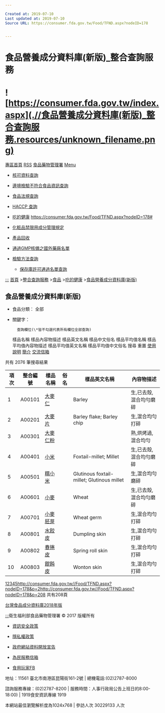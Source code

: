 ```yaml
---

Created at: 2019-07-10
Last updated at: 2019-07-10
Source URL: https://consumer.fda.gov.tw/Food/TFND.aspx?nodeID=178


---
```


# 食品營養成分資料庫(新版)_整合查詢服務


#  ![https://consumer.fda.gov.tw/index.aspx](.//食品營養成分資料庫(新版)_整合查詢服務.resources/unknown_filename.png) 

[專區首頁](http://consumer.fda.gov.tw/) [RSS](http://consumer.fda.gov.tw/Rss.aspx?nodeID=-1) [食品藥物管理署](http://www.fda.gov.tw/TC/index.aspx)
[Menu](https://consumer.fda.gov.tw/Food/TFND.aspx?nodeID=178#)

* [核可資料查詢](https://consumer.fda.gov.tw/Pages/List.aspx?nodeID=150)

* [邊境檢驗不符合食品資訊查詢](https://consumer.fda.gov.tw/Pages/List.aspx?nodeID=151)
* [食品法規查詢](https://consumer.fda.gov.tw/Pages/List.aspx?nodeID=517)
* [HACCP 查詢](https://consumer.fda.gov.tw/Pages/List.aspx?nodeID=152)
* [吃的健康](https://consumer.fda.gov.tw/Pages/List.aspx?nodeID=154)
<https://consumer.fda.gov.tw/Food/TFND.aspx?nodeID=178#>

* [化粧品禁限用成分管理規定](https://consumer.fda.gov.tw/LAW/Cosmetic.aspx?nodeID=1040)

* [產品回收](https://consumer.fda.gov.tw/GMP/Product.aspx?nodeID=420)
* [通過GMP核備之國外藥廠名單](https://consumer.fda.gov.tw/GMPList/PassingListCheck.aspx?nodeID=935)

* [檢驗方法查詢](https://consumer.fda.gov.tw/Food/Testing.aspx?nodeID=1037)
	* [保存庫許可通過名單查詢](https://consumer.fda.gov.tw/Human/CellLibrary.aspx?nodeID=377)

[:::](https://consumer.fda.gov.tw/Food/TFND.aspx?nodeID=178#content) [首頁](https://consumer.fda.gov.tw/index.aspx) >[整合查詢服務](https://consumer.fda.gov.tw/Pages/List.aspx?nodeID=6) >[食品](https://consumer.fda.gov.tw/Pages/List.aspx?nodeID=147) >[吃的健康](https://consumer.fda.gov.tw/Pages/List.aspx?nodeID=154) >[食品營養成分資料庫(新版)](https://consumer.fda.gov.tw/Food/TFND.aspx?nodeID=178)

## 食品營養成分資料庫(新版)

* 食品分類：
	全部
	
* 關鍵字：

		查詢欄位(\*皆不勾選代表所有欄位全部查詢)
	
	樣品名稱 樣品內容物描述 樣品英文名稱 樣品中文俗名 樣品平均值名稱 樣品平均值內容物描述 樣品平均值英文名稱 樣品平均值中文俗名
搜尋 重置 [使用說明](https://consumer.fda.gov.tw/uc/getfile.ashx?type=TFND&name=%E9%A3%9F%E5%93%81%E7%87%9F%E9%A4%8A%E6%88%90%E5%88%86%E5%85%89%E7%A2%9F%E8%B3%87%E6%96%99%E5%BA%AB%E5%85%A7%E5%AE%B9%E8%AA%AA%E6%98%8E.doc) [簡介](https://consumer.fda.gov.tw/uc/getfile.ashx?type=TFND&name=%E7%B0%A1%E4%BB%8B1010322.doc) [交流信箱](mailto:tfnd@firdi.org.tw)

共有 2076 筆搜尋結果

| 項次  | 整合編號 | 樣品名稱 | 俗名  | 樣品英文名稱 | 內容物描述 |
| --- | --- | --- | --- | --- | --- |
| 1   | A00101 | [大麥仁](https://consumer.fda.gov.tw/Food/tfndDetail.aspx?nodeID=178&f=0&id=30) |     | Barley | 生,已去殼,混合均勻磨碎 |
| 2   | A00201 | [大麥片](https://consumer.fda.gov.tw/Food/tfndDetail.aspx?nodeID=178&f=0&id=56) |     | Barley flake; Barley chip | 生,混合均勻打碎 |
| 3   | A00301 | [大麥仁粉](https://consumer.fda.gov.tw/Food/tfndDetail.aspx?nodeID=178&f=0&id=114) |     |     | 熟,烘烤過,混合均勻 |
| 4   | A00401 | [小米](https://consumer.fda.gov.tw/Food/tfndDetail.aspx?nodeID=178&f=0&id=29) |     | Foxtail-millet; Millet | 生,已去殼,混合均勻磨碎 |
| 5   | A00501 | [糯小米](https://consumer.fda.gov.tw/Food/tfndDetail.aspx?nodeID=178&f=0&id=87) |     | Glutinous foxtail-millet; Glutinous millet | 生,混合均勻磨碎 |
| 6   | A00601 | [小麥](https://consumer.fda.gov.tw/Food/tfndDetail.aspx?nodeID=178&f=0&id=18) |     | Wheat | 生,已去殼,混合均勻磨碎 |
| 7   | A00701 | [小麥胚芽](https://consumer.fda.gov.tw/Food/tfndDetail.aspx?nodeID=178&f=0&id=19) |     | Wheat germ | 生,混合均勻打碎 |
| 8   | A00801 | [水餃皮](https://consumer.fda.gov.tw/Food/tfndDetail.aspx?nodeID=178&f=0&id=27) |     | Dumpling skin | 生,混合均勻打碎 |
| 9   | A00802 | [春捲皮](https://consumer.fda.gov.tw/Food/tfndDetail.aspx?nodeID=178&f=0&id=107) |     | Spring roll skin | 生,混合均勻打碎 |
| 10  | A00803 | [餛飩皮](https://consumer.fda.gov.tw/Food/tfndDetail.aspx?nodeID=178&f=0&id=106) |     | Wonton skin | 生,混合均勻打碎 |

[1](https://consumer.fda.gov.tw/Food/TFND.aspx?nodeID=178)[2](http://consumer.fda.gov.tw//Food/TFND.aspx?nodeID=178&p=2)[3](http://consumer.fda.gov.tw//Food/TFND.aspx?nodeID=178&p=3)[4](http://consumer.fda.gov.tw//Food/TFND.aspx?nodeID=178&p=4)[5](http://consumer.fda.gov.tw//Food/TFND.aspx?nodeID=178&p=5)<http://consumer.fda.gov.tw//Food/TFND.aspx?nodeID=178&p=2><http://consumer.fda.gov.tw//Food/TFND.aspx?nodeID=178&p=208> 共有208頁

[台灣食品成分資料庫2018年版](https://consumer.fda.gov.tw/Files/other/%E5%8F%B0%E7%81%A3%E9%A3%9F%E5%93%81%E6%88%90%E5%88%86%E8%B3%87%E6%96%99%E5%BA%AB2018%E7%89%881071207.xlsx)

[:::](https://consumer.fda.gov.tw/Food/TFND.aspx?nodeID=178#)衛生福利部食品藥物管理署 © 2017 版權所有

* [資訊安全政策](https://consumer.fda.gov.tw/security.html)

* [隱私權政策](https://consumer.fda.gov.tw/privacy.html)
* [政府網站資料開放宣告](https://consumer.fda.gov.tw/copyright.html)
* [為民服務信箱](http://faq.fda.gov.tw/Message/Default.aspx)
* [食用玩家FB](http://www.facebook.com/tfda2014.tw)

地址：11561 臺北市南港區昆陽街161-2號 | 總機電話:(02)2787-8000

諮詢服務專線：(02)2787-8200 | 服務時間：人事行政局公告上班日的8:00-18:00) | 1919食安資訊專線 1919

本網站最佳瀏覽解析度為1024x768 | 參訪人次 30229133 人次

